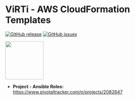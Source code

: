 
ViRTi - AWS CloudFormation Templates
======================================

[![GitHub release](https://img.shields.io/github/release/petersonwsantos/virti-cloudformation-templates.svg)](https://github.com/petersonwsantos/virti-cloudformation-templates/releases)
[![GitHub issues](https://img.shields.io/github/issues/petersonwsantos/virti-cloudformation-templates.svg)](https://github.com/petersonwsantos/virti-cloudformation-templates/issues)

<img src="https://www.pivotaltracker.com/images/v7/logos/logo_main.png" width="120">

- **Project - Ansible Roles:** https://www.pivotaltracker.com/n/projects/2082647

